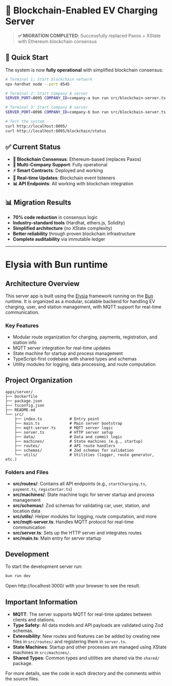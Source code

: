 # 🎉 Blockchain-Enabled EV Charging Server

> **✅ MIGRATION COMPLETED**: Successfully replaced Paxos + XState with Ethereum blockchain consensus

## 🚀 Quick Start

The system is now **fully operational** with simplified blockchain consensus:

```bash
# Terminal 1: Start blockchain network
npx hardhat node --port 8545

# Terminal 2: Start Company A server
SERVER_PORT=8095 COMPANY_ID=company-a bun run src/blockchain-server.ts

# Terminal 3: Start Company B server
SERVER_PORT=8096 COMPANY_ID=company-b bun run src/blockchain-server.ts

# Test the system
curl http://localhost:8095/
curl http://localhost:8095/blockchain/status
```

## ✅ Current Status

- **🔗 Blockchain Consensus**: Ethereum-based (replaces Paxos)
- **🏢 Multi-Company Support**: Fully operational
- **⚡ Smart Contracts**: Deployed and working
- **🔄 Real-time Updates**: Blockchain event listeners
- **📊 API Endpoints**: All working with blockchain integration

## 📊 Migration Results

- **70% code reduction** in consensus logic
- **Industry-standard tools** (Hardhat, ethers.js, Solidity)
- **Simplified architecture** (no XState complexity)
- **Better reliability** through proven blockchain infrastructure
- **Complete auditability** via immutable ledger

---

# Elysia with Bun runtime

## Architecture Overview

This server app is built using the [Elysia](https://elysiajs.com/) framework running on the [Bun](https://bun.sh/) runtime. It is organized as a modular, scalable backend for handling EV charging, user, and station management, with MQTT support for real-time communication.

### Key Features

- Modular route organization for charging, payments, registration, and station info
- MQTT server integration for real-time updates
- State machine for startup and process management
- TypeScript-first codebase with shared types and schemas
- Utility modules for logging, data processing, and route computation

## Project Organization

```
apps/server/
├── Dockerfile
├── package.json
├── tsconfig.json
├── README.md
└── src/
    ├── index.ts            # Entry point
    ├── main.ts             # Main server bootstrap
    ├── mqtt-server.ts      # MQTT server logic
    ├── server.ts           # HTTP server setup
    ├── data/               # Data and commit logic
    ├── machines/           # State machines (e.g., startup)
    ├── routes/             # API route handlers
    ├── schemas/            # Zod schemas for validation
    └── utils/              # Utilities (logger, route generator, etc.)
```

### Folders and Files

- **src/routes/**: Contains all API endpoints (e.g., `startCharging.ts`, `payment.ts`, `registerCar.ts`)
- **src/machines/**: State machine logic for server startup and process management
- **src/schemas/**: Zod schemas for validating car, user, station, and location data
- **src/utils/**: Helper modules for logging, route computation, and more
- **src/mqtt-server.ts**: Handles MQTT protocol for real-time communication
- **src/server.ts**: Sets up the HTTP server and integrates routes
- **src/main.ts**: Main entry for server startup

## Development

To start the development server run:

```bash
bun run dev
```

Open http://localhost:3000/ with your browser to see the result.

## Important Information

- **MQTT**: The server supports MQTT for real-time updates between clients and stations.
- **Type Safety**: All data models and API payloads are validated using Zod schemas.
- **Extensibility**: New routes and features can be added by creating new files in `src/routes/` and registering them in `server.ts`.
- **State Machines**: Startup and other processes are managed using XState machines in `src/machines/`.
- **Shared Types**: Common types and utilities are shared via the `shared/` package.

For more details, see the code in each directory and the comments within the source files.
